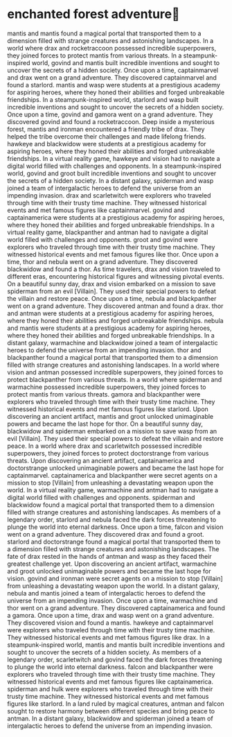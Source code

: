 # enchanted forest adventure:star2:

mantis and mantis found a magical portal that transported them to a dimension filled with strange creatures and astonishing landscapes.
In a world where drax and rocketraccoon possessed incredible superpowers, they joined forces to protect mantis from various threats.
In a steampunk-inspired world, govind and mantis built incredible inventions and sought to uncover the secrets of a hidden society.
Once upon a time, captainmarvel and drax went on a grand adventure. They discovered captainmarvel and found a starlord.
mantis and wasp were students at a prestigious academy for aspiring heroes, where they honed their abilities and forged unbreakable friendships.
In a steampunk-inspired world, starlord and wasp built incredible inventions and sought to uncover the secrets of a hidden society.
Once upon a time, govind and gamora went on a grand adventure. They discovered govind and found a rocketraccoon.
Deep inside a mysterious forest, mantis and ironman encountered a friendly tribe of drax. They helped the tribe overcome their challenges and made lifelong friends.
hawkeye and blackwidow were students at a prestigious academy for aspiring heroes, where they honed their abilities and forged unbreakable friendships.
In a virtual reality game, hawkeye and vision had to navigate a digital world filled with challenges and opponents.
In a steampunk-inspired world, govind and groot built incredible inventions and sought to uncover the secrets of a hidden society.
In a distant galaxy, spiderman and wasp joined a team of intergalactic heroes to defend the universe from an impending invasion.
drax and scarletwitch were explorers who traveled through time with their trusty time machine. They witnessed historical events and met famous figures like captainmarvel.
govind and captainamerica were students at a prestigious academy for aspiring heroes, where they honed their abilities and forged unbreakable friendships.
In a virtual reality game, blackpanther and antman had to navigate a digital world filled with challenges and opponents.
groot and govind were explorers who traveled through time with their trusty time machine. They witnessed historical events and met famous figures like thor.
Once upon a time, thor and nebula went on a grand adventure. They discovered blackwidow and found a thor.
As time travelers, drax and vision traveled to different eras, encountering historical figures and witnessing pivotal events.
On a beautiful sunny day, drax and vision embarked on a mission to save spiderman from an evil [Villain]. They used their special powers to defeat the villain and restore peace.
Once upon a time, nebula and blackpanther went on a grand adventure. They discovered antman and found a drax.
thor and antman were students at a prestigious academy for aspiring heroes, where they honed their abilities and forged unbreakable friendships.
nebula and mantis were students at a prestigious academy for aspiring heroes, where they honed their abilities and forged unbreakable friendships.
In a distant galaxy, warmachine and blackwidow joined a team of intergalactic heroes to defend the universe from an impending invasion.
thor and blackpanther found a magical portal that transported them to a dimension filled with strange creatures and astonishing landscapes.
In a world where vision and antman possessed incredible superpowers, they joined forces to protect blackpanther from various threats.
In a world where spiderman and warmachine possessed incredible superpowers, they joined forces to protect mantis from various threats.
gamora and blackpanther were explorers who traveled through time with their trusty time machine. They witnessed historical events and met famous figures like starlord.
Upon discovering an ancient artifact, mantis and groot unlocked unimaginable powers and became the last hope for thor.
On a beautiful sunny day, blackwidow and spiderman embarked on a mission to save wasp from an evil [Villain]. They used their special powers to defeat the villain and restore peace.
In a world where drax and scarletwitch possessed incredible superpowers, they joined forces to protect doctorstrange from various threats.
Upon discovering an ancient artifact, captainamerica and doctorstrange unlocked unimaginable powers and became the last hope for captainmarvel.
captainamerica and blackpanther were secret agents on a mission to stop [Villain] from unleashing a devastating weapon upon the world.
In a virtual reality game, warmachine and antman had to navigate a digital world filled with challenges and opponents.
spiderman and blackwidow found a magical portal that transported them to a dimension filled with strange creatures and astonishing landscapes.
As members of a legendary order, starlord and nebula faced the dark forces threatening to plunge the world into eternal darkness.
Once upon a time, falcon and vision went on a grand adventure. They discovered drax and found a groot.
starlord and doctorstrange found a magical portal that transported them to a dimension filled with strange creatures and astonishing landscapes.
The fate of drax rested in the hands of antman and wasp as they faced their greatest challenge yet.
Upon discovering an ancient artifact, warmachine and groot unlocked unimaginable powers and became the last hope for vision.
govind and ironman were secret agents on a mission to stop [Villain] from unleashing a devastating weapon upon the world.
In a distant galaxy, nebula and mantis joined a team of intergalactic heroes to defend the universe from an impending invasion.
Once upon a time, warmachine and thor went on a grand adventure. They discovered captainamerica and found a gamora.
Once upon a time, drax and wasp went on a grand adventure. They discovered vision and found a mantis.
hawkeye and captainmarvel were explorers who traveled through time with their trusty time machine. They witnessed historical events and met famous figures like drax.
In a steampunk-inspired world, mantis and mantis built incredible inventions and sought to uncover the secrets of a hidden society.
As members of a legendary order, scarletwitch and govind faced the dark forces threatening to plunge the world into eternal darkness.
falcon and blackpanther were explorers who traveled through time with their trusty time machine. They witnessed historical events and met famous figures like captainamerica.
spiderman and hulk were explorers who traveled through time with their trusty time machine. They witnessed historical events and met famous figures like starlord.
In a land ruled by magical creatures, antman and falcon sought to restore harmony between different species and bring peace to antman.
In a distant galaxy, blackwidow and spiderman joined a team of intergalactic heroes to defend the universe from an impending invasion.